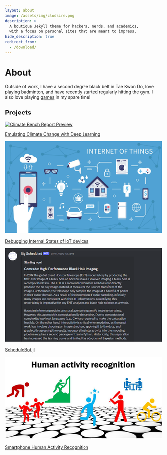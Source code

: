 ```yaml
---
layout: about
image: /assets/img/clodsire.png
description: >
  A boutique Jekyll theme for hackers, nerds, and academics,
  with a focus on personal sites that are meant to impress.
hide_description: true
redirect_from:
  - /download/
---
```


# About

<!--author-->

Outside of work, I have a second degree black belt in Tae Kwon Do, love playing badminton, and have recently started regularly hitting the gym. I also love playing [games](/games/) in my spare time!

## Projects
<div id = "my-project-cards">
<div id = "project-cards">
    <a href = "/projects/data science/Capstone" class = "project-card">
    <div class = "project-card-border"></div>
    <div class = "project-card-content"><img src="{{ 'assets/img/climate.png' | prepend: site.relative_url }}" alt="Climate Bench Report Preview"><p>Emulating Climate Change with Deep Learning</p></div>
    </a>
    <a href = "/projects/data science/IoT" class = "project-card">
    <div class = "project-card-border"></div>
    <div class = "project-card-content"><img src="\assets\img\iot.png" alt="IOT"><p>Debugging Internal States of IoT devices</p></div>
    </a>
    <a href = "/projects/coding/ScheduleBot" class = "project-card">
    <div class = "project-card-border"></div>
    <div class = "project-card-content"><img src="\assets\img\schedulebot.png" alt="ScheduleBot"><p>ScheduleBot.jl</p></div>
    </a>
    <a href = "/projects/data science/HAR" class = "project-card">
    <div class = "project-card-border"></div>
    <div class = "project-card-content"><img src="\assets\img\har.png"><p>Smartphone Human Activity Recognition</p></div>
    </a>
</div>
</div>